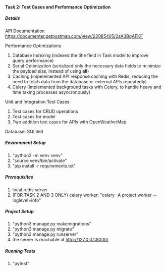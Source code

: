 #### Task 2: Test Cases and Performance Optimization

##### Details

API Documentation
https://documenter.getpostman.com/view/22085405/2sA3BgAFKF

Performance Optimizations
1. Database Indexing (indexed the title field in Task model to improve query performance)
2. Serial Optimization (serialized only the necessary data fields to minimize the payload size, instead of using __all__)
3. Caching (impelemented API response caching with Redis, reducing the need to fetch data from the database or external APIs repeatedly)
4. Celery (implemented background tasks with Celery, to handle heavy and time taking processes asyncronously)

Unit and Integration Test Cases
1. Test cases for CRUD operations
2. Test cases for model
3. Two addition test cases for APIs with OpenWeatherMap

Database: SQLite3

##### Environment Setup
1.  "python3 -m venv venv"
2.  "source venv/bin/activate"
3.  "pip install -r requirements.txt"

##### Prerequisites
1. local redis server
2. (FOR TASK 2 AND 3 ONLY) celery worker: "celery -A project worker --loglevel=info"

##### Project Setup
1. "python3 manage.py makemigrations"
2. "python3 manage.py migrate"
3. "python3 manage.py runserver"
4. the server is reachable at http://127.0.0.1:8000/

##### Running Tests
1. "pytest"
